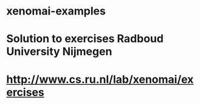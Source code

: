 # xenomai-examples

# Solution to exercises Radboud University Nijmegen
# http://www.cs.ru.nl/lab/xenomai/exercises
